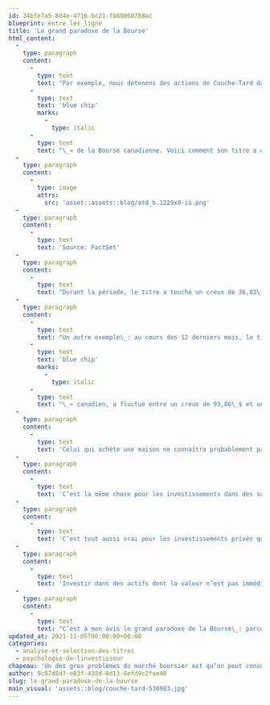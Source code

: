```yaml
---
id: 34bfe7a5-8d4e-4716-bc21-fb80060788ac
blueprint: entre_les_ligne
title: 'Le grand paradoxe de la Bourse'
html_content:
  -
    type: paragraph
    content:
      -
        type: text
        text: "Par exemple, nous détenons des actions de Couche-Tard dans nos portefeuilles sous gestion depuis de nombreuses années. La plupart conviendront que la société représente un placement plutôt conservateur et relativement peu risqué. Après tout, avec une capitalisation boursière de quelque 50\_G$\_CA, il s’agit incontestablement d’un «\_"
      -
        type: text
        text: 'blue chip'
        marks:
          -
            type: italic
      -
        type: text
        text: "\_» de la Bourse canadienne. Voici comment son titre a évolué en Bourse au cours des 12 derniers mois\_:"
  -
    type: paragraph
    content:
      -
        type: image
        attrs:
          src: 'asset::assets::blog/atd_b.1229x0-is.png'
  -
    type: paragraph
    content:
      -
        type: text
        text: 'Source: FactSet'
  -
    type: paragraph
    content:
      -
        type: text
        text: "Durant la période, le titre a touché un creux de 36,03\_$ au début de 2021 (lors de la tentative d’acquisition de la société française Carrefour) et un haut de plus de 52,00\_$ en août dernier. Il y a donc un écart de plus de 16\_$, ou 44\_%, entre ces deux extrêmes. Notez que ces fluctuations ont eu lieu bien après les fortes secousses causées par la pandémie de COVID."
  -
    type: paragraph
    content:
      -
        type: text
        text: "Un autre exemple\_: au cours des 12 derniers mois, le titre de la Banque Royale, un autre grand «\_"
      -
        type: text
        text: 'blue chip'
        marks:
          -
            type: italic
      -
        type: text
        text: "\_» canadien, a fluctué entre un creux de 93,86\_$ et un sommet récent de 131,15\_$, un écart de près de 40\_%."
  -
    type: paragraph
    content:
      -
        type: text
        text: 'Celui qui achète une maison ne connaîtra probablement pas la valeur de son investissement avant de prendre la décision de la vendre, peut-être dans de nombreuses années. Croyez-vous vraiment que la valeur au marché de votre maison ne fluctue pas, à la hausse comme à la baisse, chaque jour? Si cette valeur était cotée en Bourse, je soupçonne que de nombreux propriétaires prendraient régulièrement panique et seraient tentés de vendre leur maison au pire moment.'
  -
    type: paragraph
    content:
      -
        type: text
        text: 'C’est la même chose pour les investissements dans des sociétés privées. Si elles étaient cotées en Bourse, les actions qu’un entrepreneur possède dans sa petite entreprise familiale ou dans sa ferme fluctueraient sans doute beaucoup, parfois bien plus que celles de grandes sociétés cotées en Bourse telles que Couche-Tard.'
  -
    type: paragraph
    content:
      -
        type: text
        text: 'C’est tout aussi vrai pour les investissements privés que font les caisses de retraite, que ce soit dans l’immobilier, les infrastructures ou les terres forestières. Ce n’est pas parce que ces placements sont évalués par des tiers sur une base annuelle que leur valeur ne fluctue pas grandement au cours d’une année.'
  -
    type: paragraph
    content:
      -
        type: text
        text: 'Investir dans des actifs dont la valeur n’est pas immédiatement disponible ne signifie pas que vous preniez moins de risques. Souvent, c’est exactement le contraire. L’investissement dans une petite entreprise corporative ou des participations minoritaires dans de petites sociétés privées sont sans doute bien plus risqués qu’un portefeuille bien diversifié de sociétés cotées en Bourse. La différence est qu’on ne voit pas la fluctuation de leurs cours.'
  -
    type: paragraph
    content:
      -
        type: text
        text: "C’est à mon avis le grand paradoxe de la Bourse\_: parce que les cours boursiers sont visibles à tout instant du jour ou presque, on a l’impression que la Bourse est très risquée. La grande liquidité des placements boursiers est à la fois son principal avantage et son plus grand défaut!"
updated_at: 2021-11-05T00:00:00+00:00
categories:
  - analyse-et-selection-des-titres
  - psychologie-de-linvestisseur
chapeau: 'Un des gros problèmes du marché boursier est qu’on peut consulter la valeur de son portefeuille chaque jour. Or, les variations à court terme des titres boursiers sont souvent substantielles.'
author: 9c87d8d7-e83f-438d-8d13-6efd9c2fae40
slug: le-grand-paradoxe-de-la-bourse
main_visual: 'assets::blog/couche-tard-530983.jpg'
---
```


